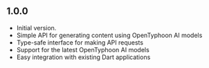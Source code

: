 ## 1.0.0

- Initial version.
- Simple API for generating content using OpenTyphoon AI models
- Type-safe interface for making API requests
- Support for the latest OpenTyphoon AI models
- Easy integration with existing Dart applications